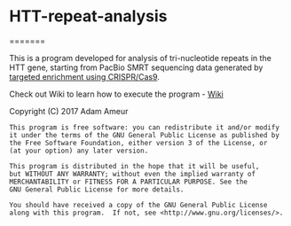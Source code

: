 # HTT-repeat-analysis

=======

This is a program developed for analysis of tri-nucleotide repeats in the HTT gene, starting from PacBio SMRT sequencing data generated by [targeted enrichment using CRISPR/Cas9](https://onlinelibrary.wiley.com/doi/abs/10.1002/humu.23580).

Check out Wiki to learn how to execute the program - [Wiki](https://github.com/NationalGenomicsInfrastructure/HTT-repeat-analysis/wiki)

Copyright (C) 2017 Adam Ameur

    This program is free software: you can redistribute it and/or modify
    it under the terms of the GNU General Public License as published by
    the Free Software Foundation, either version 3 of the License, or
    (at your option) any later version.

    This program is distributed in the hope that it will be useful,
    but WITHOUT ANY WARRANTY; without even the implied warranty of
    MERCHANTABILITY or FITNESS FOR A PARTICULAR PURPOSE. See the
    GNU General Public License for more details.

    You should have received a copy of the GNU General Public License
    along with this program.  If not, see <http://www.gnu.org/licenses/>.
